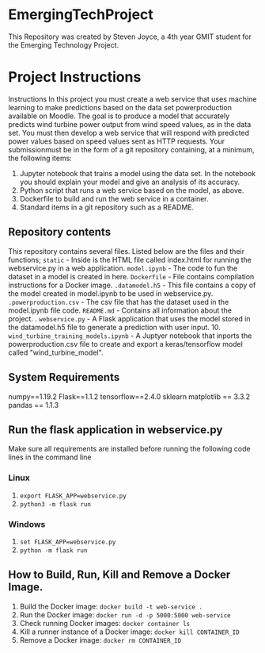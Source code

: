 # EmergingTechProject
This Repository was created by Steven Joyce, a 4th year GMIT student for the Emerging Technology Project.
# Project Instructions
Instructions
In this project you must create a web service that uses machine learning to make predictions based on the data set powerproduction available on Moodle. The goal is to produce a model that accurately predicts wind turbine power output from wind speed
values, as in the data set. You must then develop a web service that will respond with predicted power values based on speed values sent as HTTP requests. Your submissionmust be in the form of a git repository containing, at a minimum, the following items:
1. Jupyter notebook that trains a model using the data set. In the notebook you should explain your model and give an analysis of its accuracy.
2. Python script that runs a web service based on the model, as above.
3. Dockerfile to build and run the web service in a container.
4. Standard items in a git repository such as a README.

## Repository contents
This repository contains several files. Listed below are the files and their functions;
```static``` - Inside is the HTML file called index.html for running the webservice.py in a web application.
```model.ipynb``` - The code to fun the dataset in a model is created in here. 
```Dockerfile``` - File contains compilation instructions for a Docker image.
```.datamodel.h5``` - This file contains a copy of the model created in model.ipynb to be used in webservice.py.
```.powerproduction.csv``` - The csv file that has the dataset used in the model.ipynb file code.
```README.md``` - Contains all information about the project.
. ```webservice.py``` - A Flask application that uses the model stored in the datamodel.h5 file to generate a prediction with user input.
10. ```wind_turbine_training_models.ipynb``` - A Juptyer notebook that inports the powerproduction.csv file to create and export a keras/tensorflow model called "wind_turbine_model".

## System Requirements
numpy==1.19.2
Flask==1.1.2
tensorflow==2.4.0
sklearn
matplotlib == 3.3.2
pandas == 1.1.3

## Run the flask application in webservice.py
Make sure all requirements are installed before running the following code lines in the command line
### Linux
1. ```export FLASK_APP=webservice.py```
2. ```python3 -m flask run```

### Windows
1. ```set FLASK_APP=webservice.py```
2. ```python -m flask run```

## How to Build, Run, Kill and Remove a Docker Image.
1. Build the Docker image: ```docker build -t web-service .```
2. Run the Docker image: ```docker run -d -p 5000:5000 web-service```
3. Check running Docker images: ```docker container ls```
4. Kill a runner instance of a Docker image: ```docker kill CONTAINER_ID```
5. Remove a Docker image: ```docker rm CONTAINER_ID```
